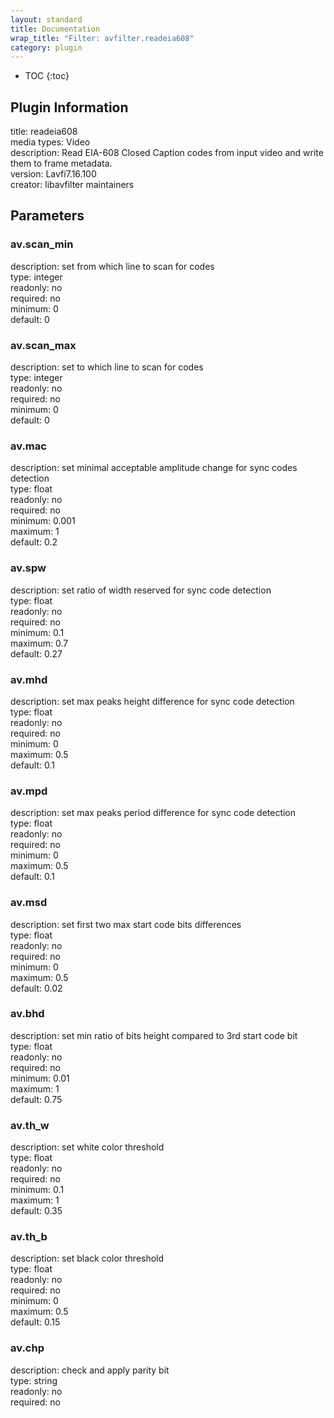 ```yaml
---
layout: standard
title: Documentation
wrap_title: "Filter: avfilter.readeia608"
category: plugin
---
```

* TOC
{:toc}

## Plugin Information

title: readeia608  
media types:
Video  
description: Read EIA-608 Closed Caption codes from input video and write them to frame metadata.  
version: Lavfi7.16.100  
creator: libavfilter maintainers  

## Parameters

### av.scan_min

  
description:
set from which line to scan for codes  
type: integer  
readonly: no  
required: no  
minimum: 0  
default: 0  

### av.scan_max

  
description:
set to which line to scan for codes  
type: integer  
readonly: no  
required: no  
minimum: 0  
default: 0  

### av.mac

  
description:
set minimal acceptable amplitude change for sync codes detection  
type: float  
readonly: no  
required: no  
minimum: 0.001  
maximum: 1  
default: 0.2  

### av.spw

  
description:
set ratio of width reserved for sync code detection  
type: float  
readonly: no  
required: no  
minimum: 0.1  
maximum: 0.7  
default: 0.27  

### av.mhd

  
description:
set max peaks height difference for sync code detection  
type: float  
readonly: no  
required: no  
minimum: 0  
maximum: 0.5  
default: 0.1  

### av.mpd

  
description:
set max peaks period difference for sync code detection  
type: float  
readonly: no  
required: no  
minimum: 0  
maximum: 0.5  
default: 0.1  

### av.msd

  
description:
set first two max start code bits differences  
type: float  
readonly: no  
required: no  
minimum: 0  
maximum: 0.5  
default: 0.02  

### av.bhd

  
description:
set min ratio of bits height compared to 3rd start code bit  
type: float  
readonly: no  
required: no  
minimum: 0.01  
maximum: 1  
default: 0.75  

### av.th_w

  
description:
set white color threshold  
type: float  
readonly: no  
required: no  
minimum: 0.1  
maximum: 1  
default: 0.35  

### av.th_b

  
description:
set black color threshold  
type: float  
readonly: no  
required: no  
minimum: 0  
maximum: 0.5  
default: 0.15  

### av.chp

  
description:
check and apply parity bit  
type: string  
readonly: no  
required: no  

